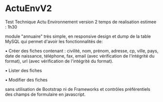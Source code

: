 # ActuEnvV2
Test Technique Actu Environnement version 2
temps de realisation estimee : 1h30

module "annuaire" très simple, en responsive design et dump de la table MySQL qui permet d'avoir les fonctionnalités de:

• Créer des fiches contenant :
civilité, nom, prénom, adresse, cp, ville, pays, date de naissance, téléphone, fax, email 
(avec vérification de l'intégrité du format), url (avec vérification de l'intégrité du format).

• Lister des fiches

• Modifier des fiches


sans utilisation de Bootstrap ni de Frameworks et contrôles préférentiels des champs de formulaire en javascript.
